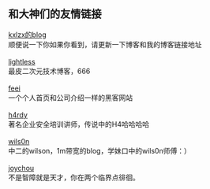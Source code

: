 <h2>和大神们的友情链接</h2>

<a href="http://www.inbreak.net">kxlzx的blog</a><br />
顺便说一下你如果你看到，请更新一下博客和我的博客链接地址<br />
<br />
<a href="http://lightless.cn">lightless</a><br />
最皮二次元技术博客，666<br />
<br />
<a href="https://feei.cn">feei</a><br />
一个个人首页和公司介绍一样的黑客网站<br />
<br />
<a href="http://h4rdy.me">h4rdy</a><br />
著名企业安全培训讲师，传说中的H4哈哈哈哈<br />
<br />
<a href="http://wils0n.cn">wils0n</a><br />
中二的wilson，1m带宽的blog，学妹口中的wils0n师傅：）<br />
<br />
<a href="https://joychou.org">joychou</a><br />
不是智障就是天才，你在两个临界点徘徊。<br />
<br />
